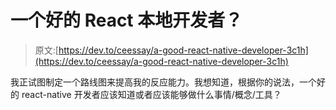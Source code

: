 # 一个好的 React 本地开发者？

> 原文:[https://dev.to/ceessay/a-good-react-native-developer-3c1h](https://dev.to/ceessay/a-good-react-native-developer-3c1h)

我正试图制定一个路线图来提高我的反应能力。我想知道，根据你的说法，一个好的 react-native 开发者应该知道或者应该能够做什么事情/概念/工具？